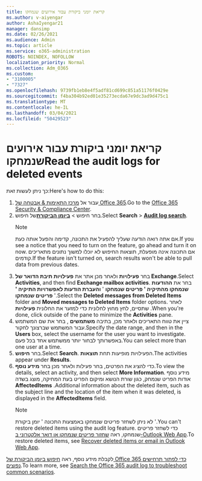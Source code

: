 ```yaml
---
title: קריאת יומני ביקורת עבור אירועים שנמחקו
ms.author: v-aiyengar
author: AshaIyengar21
manager: dansimp
ms.date: 02/26/2021
ms.audience: Admin
ms.topic: article
ms.service: o365-administration
ROBOTS: NOINDEX, NOFOLLOW
localization_priority: Normal
ms.collection: Adm_O365
ms.custom:
- "3100005"
- "7327"
ms.openlocfilehash: 9739fb1eb8e4f5adf81cd699c851a51176f0429e
ms.sourcegitcommit: f4ba304b92ed01e35273ecda67e9dc3ad9d475c1
ms.translationtype: MT
ms.contentlocale: he-IL
ms.lasthandoff: 03/04/2021
ms.locfileid: "50429523"
---
```

# <a name="read-the-audit-logs-for-deleted-events"></a><span data-ttu-id="b1012-102">קריאת יומני ביקורת עבור אירועים שנמחקו</span><span class="sxs-lookup"><span data-stu-id="b1012-102">Read the audit logs for deleted events</span></span>

<span data-ttu-id="b1012-103">כך ניתן לעשות זאת:</span><span class="sxs-lookup"><span data-stu-id="b1012-103">Here's how to do this:</span></span>

1. <span data-ttu-id="b1012-104">עבור אל [מרכז התאימות & אבטחה של Office 365](https://go.microsoft.com/fwlink/p/?linkid=2077143).</span><span class="sxs-lookup"><span data-stu-id="b1012-104">Go to the [Office 365 Security & Compliance Center](https://go.microsoft.com/fwlink/p/?linkid=2077143).</span></span>
1. <span data-ttu-id="b1012-105">בחר חיפוש  >  [**ביומן הביקורת**](https://go.microsoft.com/fwlink/?linkid=2103759)של חיפוש.</span><span class="sxs-lookup"><span data-stu-id="b1012-105">Select **Search** > [**Audit log search**](https://go.microsoft.com/fwlink/?linkid=2103759).</span></span>
    > [!NOTE]
    > <span data-ttu-id="b1012-106">אם אתה רואה הודעה שעליך להפעיל את התכונה, קדימה והפעל אותה כעת.</span><span class="sxs-lookup"><span data-stu-id="b1012-106">If you see a notice that you need to turn on the feature, go ahead and turn it on now.</span></span> <span data-ttu-id="b1012-107">אם התכונה אינה מופעלת, תוצאות החיפוש לא יוכלו למשוך נתונים מתאריכים קודמים.</span><span class="sxs-lookup"><span data-stu-id="b1012-107">If the feature isn't turned on, search results won't be able to pull data from previous dates.</span></span>
1. <span data-ttu-id="b1012-108">בחר **פעילויות** ולאחר מכן אתר את **פעילויות תיבת הדואר של Exchange**.</span><span class="sxs-lookup"><span data-stu-id="b1012-108">Select **Activities**, and then find **Exchange mailbox activities**.</span></span> <span data-ttu-id="b1012-109">בחר את **ההודעות שנמחקו מהתיקיה ' פריטים שנמחקו** ' **והעברת הודעות לאפשרויות התיקיה ' פריטים שנמחקו** '.</span><span class="sxs-lookup"><span data-stu-id="b1012-109">Select the **Deleted messages from Deleted Items** folder and **Moved messages to Deleted Items** folder options.</span></span> <span data-ttu-id="b1012-110">לאחר שתסיים, לחץ מחוץ לחלונית כדי למזער את החלונית **פעילויות** .</span><span class="sxs-lookup"><span data-stu-id="b1012-110">When you're done, click outside of the pane to minimize the **Activities** pane.</span></span>
1. <span data-ttu-id="b1012-111">ציין את טווח התאריכים ולאחר מכן, בתיבה **משתמשים** , בחר את שם המשתמש עבור המשתמש שברצונך לחקור.</span><span class="sxs-lookup"><span data-stu-id="b1012-111">Specify the date range, and then in the **Users** box, select the username for the user you want to investigate.</span></span> <span data-ttu-id="b1012-112">באפשרותך לבחור יותר ממשתמש אחד בכל פעם.</span><span class="sxs-lookup"><span data-stu-id="b1012-112">You can select more than one user at a time.</span></span>
1. <span data-ttu-id="b1012-113">בחר **חיפוש**.</span><span class="sxs-lookup"><span data-stu-id="b1012-113">Select **Search**.</span></span> <span data-ttu-id="b1012-114">הפעילויות מופיעות תחת **תוצאות**.</span><span class="sxs-lookup"><span data-stu-id="b1012-114">The activities appear under **Results**.</span></span>
1. <span data-ttu-id="b1012-115">כדי להציג את הפרטים, בחר פעילות ולאחר מכן בחר **מידע נוסף**.</span><span class="sxs-lookup"><span data-stu-id="b1012-115">To view the details, select an activity, and then select **More Information**.</span></span> <span data-ttu-id="b1012-116">מידע נוסף אודות הפריט שנמחק, כגון שורת הנושא ומיקום הפריט בעת המחיקה, מוצג בשדה **AffectedItems** .</span><span class="sxs-lookup"><span data-stu-id="b1012-116">Additional information about the deleted item, such as the subject line and the location of the item when it was deleted, is displayed in the **AffectedItems** field.</span></span>
    > [!NOTE]
    > <span data-ttu-id="b1012-117">לא ניתן לשחזר פריטים שנמחקו באמצעות התכונה ' יומן ביקורת '.</span><span class="sxs-lookup"><span data-stu-id="b1012-117">You can't restore deleted items using the audit log feature.</span></span> <span data-ttu-id="b1012-118">כדי לשחזר פריטים שנמחקו, ראה [שחזור פריטים שנמחקו או דואר אלקטרוני ב-Outlook Web App](https://go.microsoft.com/fwlink/?linkid=2103759).</span><span class="sxs-lookup"><span data-stu-id="b1012-118">To restore deleted items, see [Recover deleted items or email in Outlook Web App](https://go.microsoft.com/fwlink/?linkid=2103759).</span></span>

<span data-ttu-id="b1012-119">לקבלת מידע נוסף, ראה [חיפוש ביומן הביקורת של Office 365 כדי לפתור תרחישים נפוצים](https://go.microsoft.com/fwlink/?linkid=2103944).</span><span class="sxs-lookup"><span data-stu-id="b1012-119">To learn more, see [Search the Office 365 audit log to troubleshoot common scenarios](https://go.microsoft.com/fwlink/?linkid=2103944).</span></span>
